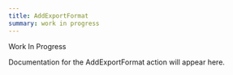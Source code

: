 ```yaml
---
title: AddExportFormat
summary: work in progress
---
```


Work In Progress

Documentation for the AddExportFormat action will appear here.
